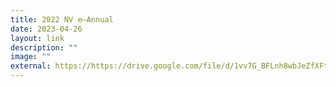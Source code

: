 ```yaml
---
title: 2022 NV e–Annual
date: 2023-04-26
layout: link
description: ""
image: ""
external: https://https://drive.google.com/file/d/1vv7G_BFLnh8wbJeZfXFtBVa8PPcIrzF_/view?usp=sharing
---
```

